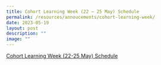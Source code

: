 ```yaml
---
title: Cohort Learning Week (22 – 25 May) Schedule
permalink: /resources/annoucements/cohort-learning-week/
date: 2023-05-19
layout: post
description: ""
image: ""
---
```


[Cohort Learning Week (22-25 May) Schedule](https://www.newtownsec.moe.edu.sg/announcements/cohort-learning-week/)